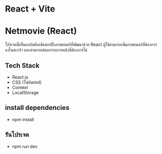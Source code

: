 # React + Vite

# Netmovie (React)

โปรเจคนี้เป็นแอปพลิเคชันชอปปิ้งภาพยนตร์ที่พัฒนาด้วย React ผู้ใช้สามารถเพิ่มภาพยนตร์ที่ต้องการลงในตะกร้า และสามารถค้นหารายการหนังที่ต้องการได้

## Tech Stack

- React.js
- CSS (Tailwind)
- Context
- LocalStorage

## install dependencies

- npm install

## รันโปรเจค

- npm run dev
